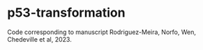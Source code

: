 # p53-transformation
Code corresponding to manuscript Rodriguez-Meira, Norfo, Wen, Chedeville et al, 2023.
